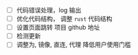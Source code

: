 -   [ ] 代码错误处理，log 输出
-   [ ] 优化代码结构， 调整 `rust` 代码结构
-   [ ] 设置页面跳转 项目 github 地址
-   [ ] 检测更新
-   [ ] 调整为, 镜像, 直连, 代理 降低用户使用门槛
